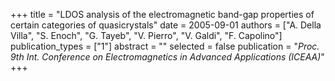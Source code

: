 +++
title = "LDOS analysis of the electromagnetic band-gap properties of certain categories of quasicrystals"
date = 2005-09-01
authors = ["A. Della Villa", "S. Enoch", "G. Tayeb", "V. Pierro", "V. Galdi", "F. Capolino"]
publication_types = ["1"]
abstract = ""
selected = false
publication = "*Proc. 9th Int. Conference on Electromagnetics in Advanced Applications (ICEAA)*"
+++

